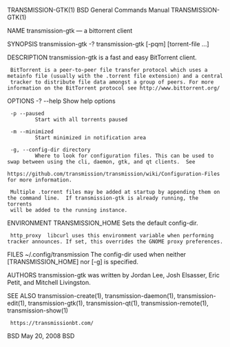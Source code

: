 TRANSMISSION-GTK(1)                                         BSD General Commands Manual                                        TRANSMISSION-GTK(1)

NAME
     transmission-gtk — a bittorrent client

SYNOPSIS
     transmission-gtk -?
     transmission-gtk [-pqm] [torrent-file ...]

DESCRIPTION
     transmission-gtk is a fast and easy BitTorrent client.

     BitTorrent is a peer-to-peer file transfer protocol which uses a metainfo file (usually with the .torrent file extension) and a central
     tracker to distribute file data amongst a group of peers. For more information on the BitTorrent protocol see http://www.bittorrent.org/

OPTIONS
     -? --help
             Show help options

     -p --paused
             Start with all torrents paused

     -m --minimized
             Start minimized in notification area

     -g, --config-dir directory
             Where to look for configuration files. This can be used to swap between using the cli, daemon, gtk, and qt clients.  See
             https://github.com/transmission/transmission/wiki/Configuration-Files for more information.

     Multiple .torrent files may be added at startup by appending them on the command line.  If transmission-gtk is already running, the torrents
     will be added to the running instance.

ENVIRONMENT
     TRANSMISSION_HOME
                 Sets the default config-dir.

     http_proxy  libcurl uses this environment variable when performing tracker announces. If set, this overrides the GNOME proxy preferences.

FILES
     ~/.config/transmission
             The config-dir used when neither [TRANSMISSION_HOME] nor [-g] is specified.

AUTHORS
     transmission-gtk was written by Jordan Lee, Josh Elsasser, Eric Petit, and Mitchell Livingston.

SEE ALSO
     transmission-create(1), transmission-daemon(1), transmission-edit(1), transmission-gtk(1), transmission-qt(1), transmission-remote(1),
     transmission-show(1)

     https://transmissionbt.com/

BSD                                                                May 20, 2008                                                                BSD
